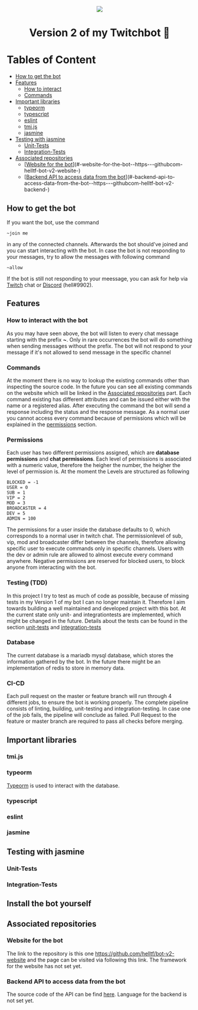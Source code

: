 <div align="center">
		<img src="https://github.com/helltf/helltfbot-v2/actions/workflows/build-test.yml/badge.svg">
</div>
<h1 align=center>Version 2 of my Twitchbot 🤖</h1>

# Tables of Content

- [How to get the bot](#how-to-get-the-bot)
- [Features](#features)
  * [How to interact](#how-to-interact)
  * [Commands](#commands)
- [Important libraries](#important-libraries)
  * [typeorm](#typeorm)
  * [typescript](#typescript)
  * [eslint](#eslint)
  * [tmi.js](#tmijs)
  * [jasmine](#jasmine)
- [Testing with jasmine](#testing-with-jasmine)
  * [Unit-Tests](#unit-tests)
  * [Integration-Tests](#integration-tests)
- [Associated repositories](#associated-repositories)
  * [[Website for the bot](https://github.com/helltf/bot-v2-website)](#-website-for-the-bot--https---githubcom-helltf-bot-v2-website-)
  * [[Backend API to access data from the bot](https://github.com/helltf/bot-v2-backend)](#-backend-api-to-access-data-from-the-bot--https---githubcom-helltf-bot-v2-backend-)


## How to get the bot

If you want the bot, use the command
```
~join me
```
in any of the connected channels.
Afterwards the bot should've joined and you can start interacting with the bot.
In case the bot is not responding to your messages, try to allow the messages with following command

```
~allow
```

If the bot is still not responding to your meessage, you can ask for help via [Twitch](https://twitch.tv/helltf) chat or [Discord](https://discord.com/channels/@me/296688575704072192) (hell#9902).

## Features

### How to interact with the bot
As you may have seen above, the bot will listen to every chat message starting with the prefix **~**.
Only in rare occurrences the bot will do something when sending messages without the prefix.
The bot will not respond to your message if it's not allowed to send message in the specific channel

### Commands

At the moment there is no way to lookup the existing commands other than inspecting the source code.
In the future you can see all existing commands on the website which will be linked in the [Associated repositories](#associated-repositories) part.
Each command existing has different attributes and can be issued either with the name or a registered alias.
After executing the command the bot will send a response including the status and the response message.
As a normal user you cannot access every command because of permissions which will be explained in the [permissions](###Permissions) section.

### Permissions
Each user has two different permissions assigned, which are **database permissions** and **chat permissions**.
Each level of permissions is associated with a numeric value, therefore the heigher the number, the heigher the level of permission is.
At the moment the Levels are structured as following

```
BLOCKED = -1
USER = 0
SUB = 1
VIP = 2
MOD = 3
BROADCASTER = 4
DEV = 5
ADMIN = 100
```

The permissions for a user inside the database defaults to 0, which corresponds to a normal user in twitch chat.
The permissionlevel of sub, vip, mod and broadcaster differ between the channels, therefore allowing specific user to execute commands only in specific channels.
Users with the dev or admin rule are allowed to almost execute every command anywhere.
Negative permissions are reserved for blocked users, to block anyone from interacting with the bot.

### Testing (TDD)
In this project I try to test as much of code as possible, because of missing tests in my Version 1 of my bot I can no longer maintain it.
Therefore I aim towards building a well maintained and developed project with this bot.
At the current state only unit- and integrationtests are implemented, which might be changed in the future.
Details about the tests can be found in the section [unit-tests](#unit-tests) and [integration-tests](#integration-tests)

### Database

The current database is a mariadb mysql database, which stores the information gathered by the bot.
In the future there might be an implementation of redis to store in memory data.

### CI-CD

Each pull request on the master or feature branch will run through 4 different jobs, to ensure the bot is working properly.
The complete pipeline consists of linting, building, unit-testing and integration-testing.
In case one of the job fails, the pipeline will conclude as failed.
Pull Request to the feature or master branch are required to pass all checks before merging.


## Important libraries

### tmi.js

### typeorm

[Typeorm](https://www.npmjs.com/package/typeorm) is used to interact with the database. 

### typescript

### eslint


### jasmine

## Testing with jasmine

### Unit-Tests

### Integration-Tests

## Install the bot yourself

## Associated repositories

### Website for the bot

The link to the repository is this one https://github.com/helltf/bot-v2-website and the page can be visited via following this link.
The framework for the website has not set yet.

### Backend API to access data from the bot
The source code of the API can be find [here](https://github.com/helltf/bot-v2-backend).
Language for the backend is not set yet.